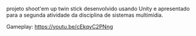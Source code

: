 projeto shoot'em up twin stick desenvolvido usando Unity e apresentado para a segunda atividade da disciplina de sistemas multimídia.

Gameplay: https://youtu.be/cEkqyC2PNng
